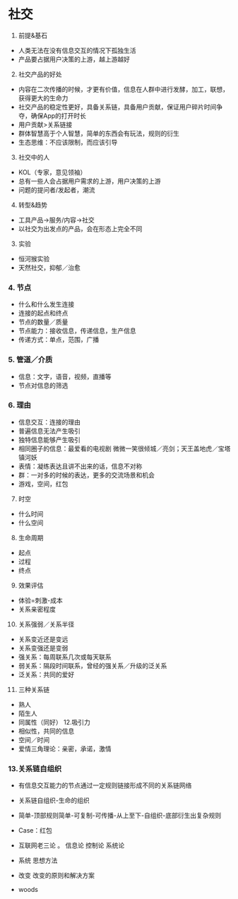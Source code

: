 # 社交
1. 前提&基石
* 人类无法在没有信息交互的情况下孤独生活
* 产品要占据用户决策的上游，越上游越好
2. 社交产品的好处
* 内容在二次传播的时候，才更有价值，信息在人群中进行发酵，加工，联想，获得更大的生命力
* 社交产品的稳定性更好，具备关系链，具备用户贡献，保证用户碎片时间争夺，确保App的打开时长
* 用户贡献>关系链接
* 群体智慧高于个人智慧，简单的东西会有玩法，规则的衍生
* 生态思维：不应该限制，而应该引导
3. 社交中的人
* KOL（专家，意见领袖）
* 总有一些人会占据用户需求的上游，用户决策的上游
* 问题的提问者/发起者，潮流
4. 转型&趋势
* 工具产品->服务/内容->社交
* 以社交为出发点的产品，会在形态上完全不同
3. 实验
* 恒河猴实验
* 天然社交，抑郁／治愈
### 4. 节点
* 什么和什么发生连接
* 连接的起点和终点
* 节点的数量／质量
* 节点能力：接收信息，传递信息，生产信息
* 传递方式：单点，范围，广播
### 5. 管道／介质
* 信息：文字，语音，视频，直播等
* 节点对信息的筛选
### 6. 理由
* 信息交互：连接的理由
* 普遍信息无法产生吸引
* 独特信息能够产生吸引
* 相同圈子的信息：最爱看的电视剧 微微一笑很倾城／亮剑；天王盖地虎／宝塔镇河妖
* 表情：凝练表达且讲不出来的话，信息不对称
* 群：一对多的时候的表达，更多的交流场景和机会
* 游戏，空间，红包
7. 时空
* 什么时间
* 什么空间
8. 生命周期
* 起点
* 过程
* 终点
9. 效果评估
* 体验=刺激-成本
* 关系亲密程度
10. 关系强弱／关系半径
* 关系变近还是变远
* 关系变强还是变弱
* 强关系：每周联系几次或每天联系
* 弱关系：隔段时间联系，曾经的强关系／升级的泛关系
* 泛关系：共同的爱好
11. 三种关系链
* 熟人
* 陌生人
* 同属性（同好）
12.吸引力
* 相似性，共同的信息
* 空间／时间
* 爱情三角理论：亲密，承诺，激情
### 13.关系链自组织
* 有信息交互能力的节点通过一定规则链接形成不同的关系链网络
* 关系链自组织-生命的组织
* 简单-顶部规则简单-可复制-可传播-从上至下-自组织-底部衍生出复杂规则
* Case：红包

* 互联网老三论 。 信息论 控制论 系统论
* 系统 思想方法
* 改变 改变的原则和解决方案
* woods 

